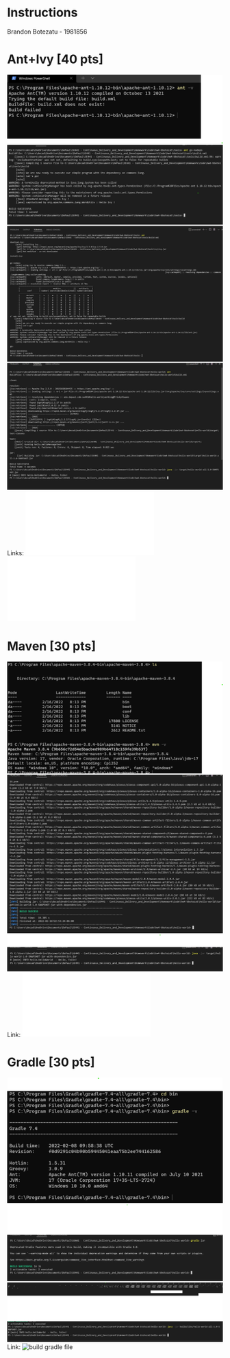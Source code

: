 # Instructions
Brandon Botezatu - 1981856



# Ant+Ivy [40 pts]
![Ant installed + directory](images/ant_ivy_1.png)
![ant go-nodeps output](images/ant_ivy_2.png)
![Ant+Ivy successful build](images/ant_ivy_3.png)
![Successful run of Jar file](images/ant_ivy_4.png)
Links:
![build xml file](hello-world/build.xml)
![ivy xml file](hello-world/ivy.xml)

# Maven [30 pts]
![Successful Maven build + directory](images/maven_1.png)
![Successful build w/ Maven script](images/maven_2.png)
![Successful execution of JAR file](images/maven_3.png)
Link:
![pom xml file](hello-world/pom.xml)

# Gradle [30 pts]
![Gradle version + directory](images/gradle_1.png)
![Successful Gradle script build](images/gradle_2.png)
![Successful execution of JAR file](images/gradle_3.png)
Link:
![build gradle file](hello-world/build.gradle)
